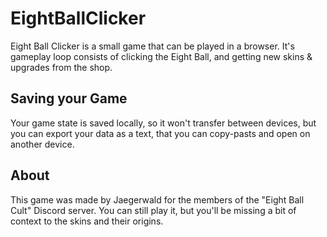 # EightBallClicker

Eight Ball Clicker is a small game that can be played in a browser. It's gameplay loop consists of clicking the Eight Ball, and getting new skins & upgrades from the shop.

## Saving your Game

Your game state is saved locally, so it won't transfer between devices, but you can export your data as a text, that you can copy-pasts and open on another device.

## About

This game was made by Jaegerwald for the members of the "Eight Ball Cult" Discord server. You can still play it, but you'll be missing a bit of context to the skins and their origins.